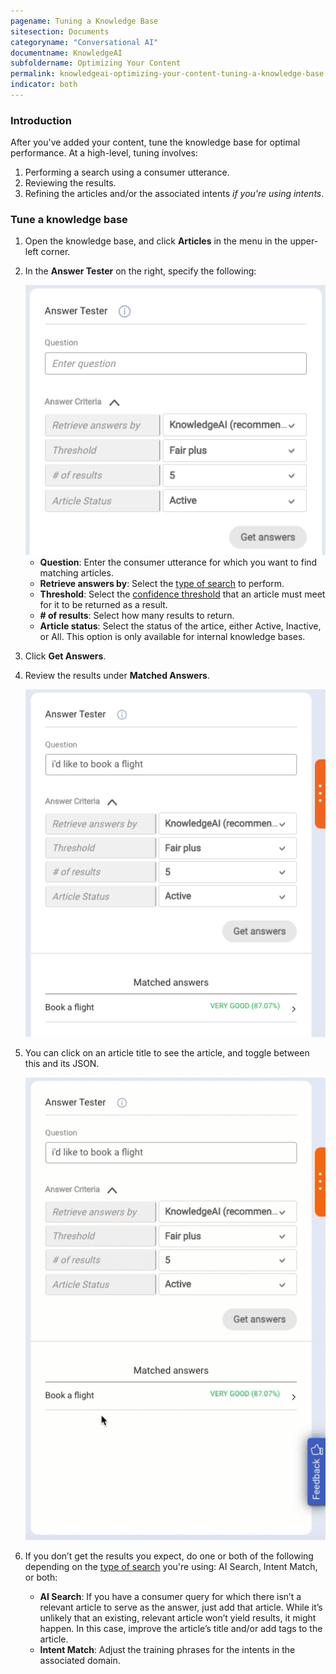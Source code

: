 ```yaml
---
pagename: Tuning a Knowledge Base
sitesection: Documents
categoryname: "Conversational AI"
documentname: KnowledgeAI
subfoldername: Optimizing Your Content
permalink: knowledgeai-optimizing-your-content-tuning-a-knowledge-base.html
indicator: both
---
```


### Introduction 

After you've added your content, tune the knowledge base for optimal performance. At a high-level, tuning involves:

1. Performing a search using a consumer utterance.
2. Reviewing the results.
3. Refining the articles and/or the associated intents *if you're using intents*.

### Tune a knowledge base

1. Open the knowledge base, and click **Articles** in the menu in the upper-left corner.
2. In the **Answer Tester** on the right, specify the following:

    <img class="fancyimage" style="width:500px" src="img/ConvoBuilder/kb_test1.png" alt="The default state of the Answer Tester">

    * **Question**: Enter the consumer utterance for which you want to find matching articles.
    * **Retrieve answers by**: Select the [type of search](knowledgeai-search-methods.html) to perform.
    * **Threshold**: Select the [confidence threshold](knowledgeai-search-methods.html#thresholds) that an article must meet for it to be returned as a result.
    * **# of results**: Select how many results to return.
    * **Article status**: Select the status of the artice, either Active, Inactive, or All. This option is only available for internal knowledge bases.

3. Click **Get Answers**.
4. Review the results under **Matched Answers**.

    <img class="fancyimage" style="width:500px" src="img/ConvoBuilder/kb_test2.png" alt="The results of an example test using the Answer Tester">

5. You can click on an article title to see the article, and toggle between this and its JSON.

    <img class="fancyimage" style="width:500px" src="img/ConvoBuilder/kb_test3.gif" alt="Viewing the article info and JSON">

6. If you don’t get the results you expect, do one or both of the following depending on the [type of search](knowledgeai-search-methods.html) you're using: AI Search, Intent Match, or both:
    * **AI Search**: If you have a consumer query for which there isn’t a relevant article to serve as the answer, just add that article. While it’s unlikely that an existing, relevant article won’t yield results, it might happen. In this case, improve the article’s title and/or add tags to the article.
    * **Intent Match**: Adjust the training phrases for the intents in the associated domain.
